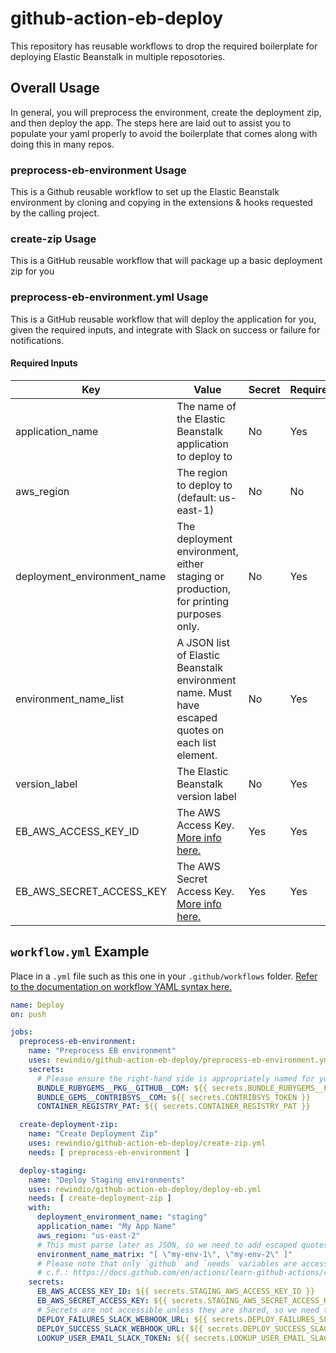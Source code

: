 # github-action-eb-deploy

This repository has reusable workflows to drop the required boilerplate for deploying Elastic Beanstalk in multiple reposotories.

## Overall Usage

In general, you will preprocess the environment, create the deployment zip, and then deploy the app. The steps here are laid out to assist you to populate your yaml properly to avoid the boilerplate that comes along with doing this in many repos.

### preprocess-eb-environment Usage

This is a Github reusable workflow to set up the Elastic Beanstalk environment by cloning and copying in the extensions & hooks requested by the calling project.

### create-zip Usage

This is a GitHub reusable workflow that will package up a basic deployment zip for you

### preprocess-eb-environment.yml Usage

This is a GitHub reusable workflow that will deploy the application for you, given the required inputs, and integrate with Slack on success or failure for notifications.

#### Required Inputs

| Key | Value | Secret | Required |
| ------------- | ------------- | ------------- | ------------- |
| application_name | The name of the Elastic Beanstalk application to deploy to | No | Yes |
| aws_region | The region to deploy to (default: us-east-1) | No | No |
| deployment_environment_name | The deployment environment, either staging or production, for printing purposes only. | No | Yes |
| environment_name_list | A JSON list of Elastic Beanstalk environment name. Must have escaped quotes on each list element. | No | Yes |
| version_label | The Elastic Beanstalk version label | No | Yes |
| EB_AWS_ACCESS_KEY_ID | The AWS Access Key. [More info here.](https://docs.aws.amazon.com/general/latest/gr/managing-aws-access-keys.html) | Yes | Yes |
| EB_AWS_SECRET_ACCESS_KEY | The AWS Secret Access Key. [More info here.](https://docs.aws.amazon.com/general/latest/gr/managing-aws-access-keys.html) | Yes | Yes |

## `workflow.yml` Example

Place in a `.yml` file such as this one in your `.github/workflows` folder. [Refer to the documentation on workflow YAML syntax here.](https://help.github.com/en/articles/workflow-syntax-for-github-actions)

```yaml
name: Deploy
on: push

jobs:
  preprocess-eb-environment:
    name: "Preprocess EB environment"
    uses: rewindio/github-action-eb-deploy/preprocess-eb-environment.yml
    secrets:
      # Please ensure the right-hand side is appropriately named for your repo &/ env
      BUNDLE_RUBYGEMS__PKG__GITHUB__COM: ${{ secrets.BUNDLE_RUBYGEMS__PKG__GITHUB__COM }}
      BUNDLE_GEMS__CONTRIBSYS__COM: ${{ secrets.CONTRIBSYS_TOKEN }}
      CONTAINER_REGISTRY_PAT: ${{ secrets.CONTAINER_REGISTRY_PAT }}

  create-deployment-zip:
    name: "Create Deployment Zip"
    uses: rewindio/github-action-eb-deploy/create-zip.yml
    needs: [ preprocess-eb-environment ]

  deploy-staging:
    name: "Deploy Staging environments"
    uses: rewindio/github-action-eb-deploy/deploy-eb.yml
    needs: [ create-deployment-zip ]
    with:
      deployment_environment_name: "staging"
      application_name: "My App Name"
      aws_region: "us-east-2"
      # This must parse later as JSON, so we need to add escaped quotes on each element
      environment_name_matrix: "[ \"my-env-1\", \"my-env-2\" ]"
      # Please note that only `github` and `needs` variables are accessible here
      # c.f.: https://docs.github.com/en/actions/learn-github-actions/contexts#context-availability
    secrets:
      EB_AWS_ACCESS_KEY_ID: ${{ secrets.STAGING_AWS_ACCESS_KEY_ID }}
      EB_AWS_SECRET_ACCESS_KEY: ${{ secrets.STAGING_AWS_SECRET_ACCESS_KEY }}
      # Secrets are not accessible unless they are shared, so we need these three even though they are redundant
      DEPLOY_FAILURES_SLACK_WEBHOOK_URL: ${{ secrets.DEPLOY_FAILURES_SLACK_WEBHOOK_URL }}
      DEPLOY_SUCCESS_SLACK_WEBHOOK_URL: ${{ secrets.DEPLOY_SUCCESS_SLACK_WEBHOOK_URL }}
      LOOKUP_USER_EMAIL_SLACK_TOKEN: ${{ secrets.LOOKUP_USER_EMAIL_SLACK_TOKEN }}
